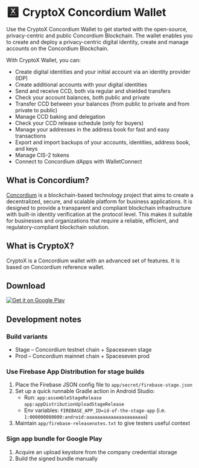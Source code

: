 # <img src="app/src/main/res/mipmap-hdpi/ic_launcher.png" alt="Icon" style="vertical-align: bottom; height: 36px;"/>  CryptoX Concordium Wallet

Use the CryptoX Concordium Wallet to get started with the open-source, privacy-centric and public Concordium Blockchain. 
The wallet enables you to create and deploy a privacy-centric digital identity, create and manage accounts on the Concordium Blockchain.

With CryptoX Wallet, you can: 
- Create digital identities and your initial account via an identity provider (IDP)
- Create additional accounts with your digital identities
- Send and receive CCD, both via regular and shielded transfers
- Check your account balances, both public and private
- Transfer CCD between your balances (from public to private and from private to public)
- Manage CCD baking and delegation
- Check your CCD release schedule (only for buyers)
- Manage your addresses in the address book for fast and easy transactions
- Export and import backups of your accounts, identities, address book, and keys
- Manage CIS-2 tokens
- Connect to Concordium dApps with WalletConnect

## What is Concordium?
[Concordium](https://www.concordium.com/) is a blockchain-based technology project 
that aims to create a decentralized, secure, and scalable platform for business applications. 
It is designed to provide a transparent and compliant blockchain infrastructure with 
built-in identity verification at the protocol level. This makes it suitable for businesses 
and organizations that require a reliable, efficient, and regulatory-compliant blockchain solution.

## What is CryptoX?
CryptoX is a Concordium wallet with an advanced set of features. 
It is based on Concordium reference wallet.

## Download
[<img alt='Get it on Google Play' width=200 src='https://play.google.com/intl/en_us/badges/static/images/badges/en_badge_web_generic.png'/>](https://play.google.com/store/apps/details?id=com.pioneeringtechventures.wallet&hl=en)

## Development notes

### Build variants
- Stage – Concordium testnet chain + Spaceseven stage
- Prod – Concordium mainnet chain + Spaceseven prod

### Use Firebase App Distribution for stage builds
1. Place the Firebase JSON config file to `app/secret/firebase-stage.json`
2. Set up a quick runnable Gradle action in Android Studio: 
    - Run: `app:assembleStageRelease app:appDistributionUploadStageRelease`
    - Env variables: `FIREBASE_APP_ID=id-of-the-stage-app` (i.e. `1:000000000000:android:aaaaaaaaaaaaaaaaaaaaaa`)
3. Maintain `app/firebase-releasenotes.txt` to give testers useful context

### Sign app bundle for Google Play
1. Acquire an upload keystore from the company credential storage
2. Build the signed bundle manually
